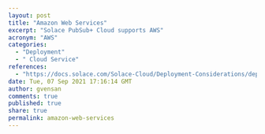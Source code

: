 ```yaml
---
layout: post
title: "Amazon Web Services"
excerpt: "Solace PubSub+ Cloud supports AWS"
acronym: "AWS"
categories:
  - "Deployment"
  - " Cloud Service"
references:
  - "https://docs.solace.com/Solace-Cloud/Deployment-Considerations/deployment-architecture-aws.htm"
date: Tue, 07 Sep 2021 17:16:14 GMT
author: gvensan
comments: true
published: true
share: true
permalink: amazon-web-services
---
```

